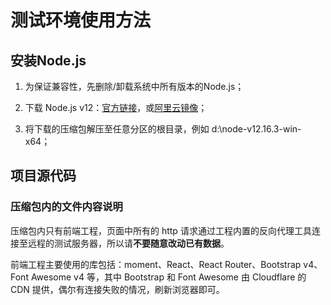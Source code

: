 # 测试环境使用方法

## 安装Node.js

1. 为保证兼容性，先删除/卸载系统中所有版本的Node.js；

1. 下载 Node.js v12：[官方链接](https://nodejs.org/dist/v12.16.3/node-v12.16.3-win-x64.zip)，或[阿里云镜像](https://npm.taobao.org/mirrors/node/v12.16.3/node-v12.16.3-win-x64.zip)；

1. 将下载的压缩包解压至任意分区的根目录，例如 d:\node-v12.16.3-win-x64；

## 项目源代码

### 压缩包内的文件内容说明

压缩包内只有前端工程，页面中所有的 http 请求通过工程内置的反向代理工具连接至远程的测试服务器，所以请**不要随意改动已有数据**。

前端工程主要使用的库包括：moment、React、React Router、Bootstrap v4、Font Awesome v4 等，其中 Bootstrap 和 Font Awesome 由 Cloudflare 的 CDN 提供，偶尔有连接失败的情况，刷新浏览器即可。

